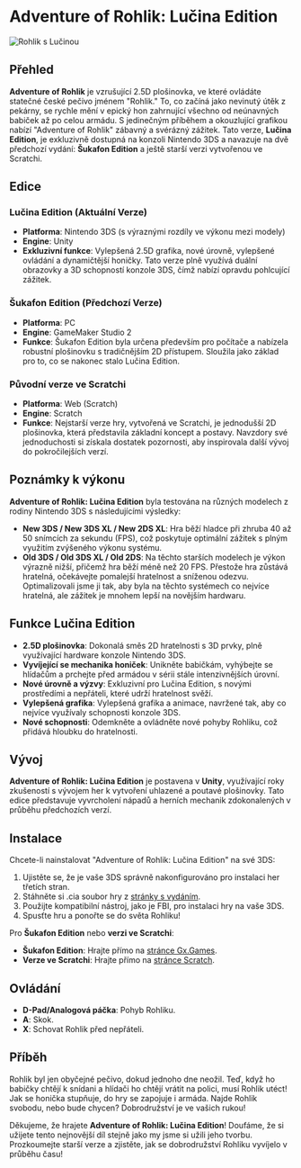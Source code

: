 # Adventure of Rohlik: Lučina Edition
![Rohlik s Lučinou](/ReadmeAssets/rohlikslucinou.png "To nen cum ale Lučina!")

## Přehled

**Adventure of Rohlik** je vzrušující 2.5D plošinovka, ve které ovládáte statečné české pečivo jménem "Rohlik." To, co začíná jako nevinutý útěk z pekárny, se rychle mění v epický hon zahrnující všechno od neúnavných babiček až po celou armádu. S jedinečným příběhem a okouzlující grafikou nabízí "Adventure of Rohlik" zábavný a svérázný zážitek. Tato verze, **Lučina Edition**, je exkluzivně dostupná na konzoli Nintendo 3DS a navazuje na dvě předchozí vydání: **Šukafon Edition** a ještě starší verzi vytvořenou ve Scratchi.

## Edice

### Lučina Edition (Aktuální Verze)
- **Platforma**: Nintendo 3DS (s výraznými rozdíly ve výkonu mezi modely)
- **Engine**: Unity
- **Exkluzivní funkce**: Vylepšená 2.5D grafika, nové úrovně, vylepšené ovládání a dynamičtější honičky. Tato verze plně využívá duální obrazovky a 3D schopností konzole 3DS, čímž nabízí opravdu pohlcující zážitek.

### Šukafon Edition (Předchozí Verze)
- **Platforma**: PC
- **Engine**: GameMaker Studio 2
- **Funkce**: Šukafon Edition byla určena především pro počítače a nabízela robustní plošinovku s tradičnějším 2D přístupem. Sloužila jako základ pro to, co se nakonec stalo Lučina Edition.

### Původní verze ve Scratchi
- **Platforma**: Web (Scratch)
- **Engine**: Scratch
- **Funkce**: Nejstarší verze hry, vytvořená ve Scratchi, je jednodušší 2D plošinovka, která představila základní koncept a postavy. Navzdory své jednoduchosti si získala dostatek pozornosti, aby inspirovala další vývoj do pokročilejších verzí.

## Poznámky k výkonu

**Adventure of Rohlik: Lučina Edition** byla testována na různých modelech z rodiny Nintendo 3DS s následujícími výsledky:

- **New 3DS / New 3DS XL / New 2DS XL**: Hra běží hladce při zhruba 40 až 50 snímcích za sekundu (FPS), což poskytuje optimální zážitek s plným využitím zvýšeného výkonu systému.
- **Old 3DS / Old 3DS XL / Old 2DS**: Na těchto starších modelech je výkon výrazně nižší, přičemž hra běží méně než 20 FPS. Přestože hra zůstává hratelná, očekávejte pomalejší hratelnost a sníženou odezvu. Optimalizovali jsme ji tak, aby byla na těchto systémech co nejvíce hratelná, ale zážitek je mnohem lepší na novějším hardwaru.

## Funkce Lučina Edition

- **2.5D plošinovka**: Dokonalá směs 2D hratelnosti s 3D prvky, plně využívající hardware konzole Nintendo 3DS.
- **Vyvíjející se mechanika honiček**: Unikněte babičkám, vyhýbejte se hlídačům a prchejte před armádou v sérii stále intenzivnějších úrovní.
- **Nové úrovně a výzvy**: Exkluzivní pro Lučina Edition, s novými prostředími a nepřáteli, které udrží hratelnost svěží.
- **Vylepšená grafika**: Vylepšená grafika a animace, navržené tak, aby co nejvíce využívaly schopnosti konzole 3DS.
- **Nové schopnosti**: Odemkněte a ovládněte nové pohyby Rohliku, což přidává hloubku do hratelnosti.

## Vývoj

**Adventure of Rohlik: Lučina Edition** je postavena v **Unity**, využívající roky zkušeností s vývojem her k vytvoření uhlazené a poutavé plošinovky. Tato edice představuje vyvrcholení nápadů a herních mechanik zdokonalených v průběhu předchozích verzí.

## Instalace

Chcete-li nainstalovat "Adventure of Rohlik: Lučina Edition" na své 3DS:

1. Ujistěte se, že je vaše 3DS správně nakonfigurováno pro instalaci her třetích stran.
2. Stáhněte si .cia soubor hry z [stránky s vydáním](https://github.com/rodrickhmmm/Adventure-of-rohlik-Lucina-edition/releases/tag/4.4).
3. Použijte kompatibilní nástroj, jako je FBI, pro instalaci hry na vaše 3DS.
4. Spusťte hru a ponořte se do světa Rohliku!

Pro **Šukafon Edition** nebo **verzi ve Scratchi**:
- **Šukafon Edition**: Hrajte přímo na [stránce Gx.Games](https://gx.games/games/3dlrq5/adventure-of-rohlik-dev-0-3-2-5/).
- **Verze ve Scratchi**: Hrajte přímo na [stránce Scratch](https://scratch.mit.edu/projects/541579271/).

## Ovládání

- **D-Pad/Analogová páčka**: Pohyb Rohliku.
- **A**: Skok.
- **X**: Schovat Rohlik před nepřáteli.

## Příběh

Rohlik byl jen obyčejné pečivo, dokud jednoho dne neožil. Teď, když ho babičky chtějí k snídani a hlídači ho chtějí vrátit na polici, musí Rohlik utéct! Jak se honička stupňuje, do hry se zapojuje i armáda. Najde Rohlik svobodu, nebo bude chycen? Dobrodružství je ve vašich rukou!

Děkujeme, že hrajete **Adventure of Rohlik: Lučina Edition**! Doufáme, že si užijete tento nejnovější díl stejně jako my jsme si užili jeho tvorbu. Prozkoumejte starší verze a zjistěte, jak se dobrodružství Rohliku vyvíjelo v průběhu času!
